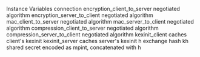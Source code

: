 Instance Variables
	connection	<SSH2Connection> 
	encryption_client_to_server	<String> negotiated algorithm
	encryption_server_to_client	<String> negotiated algorithm
	mac_client_to_server	<String> negotiated algorithm
	mac_server_to_client	<String> negotiated algorithm
	compression_client_to_server	<String> negotiated algorithm
	compression_server_to_client	<String> negotiated algorithm
	kexinit_client	<KEXINIT> caches client's kexinit
	kexinit_server	<KEXINIT> caches server's kexinit
	h	<ByteArray> exchange hash
	kh	<ByteArray> shared secret encoded as mpint, concatenated with h

